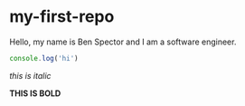 # my-first-repo

Hello, my name is Ben Spector and I am a software engineer.

```js
console.log('hi')
```

*this is italic*

**THIS IS BOLD**
